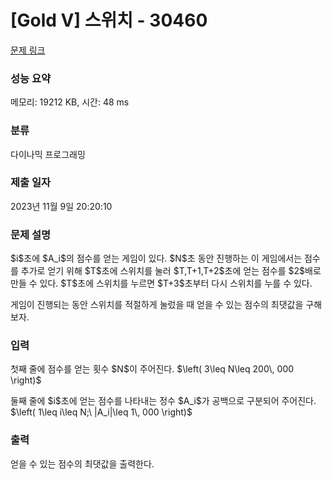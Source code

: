 # [Gold V] 스위치 - 30460 

[문제 링크](https://www.acmicpc.net/problem/30460) 

### 성능 요약

메모리: 19212 KB, 시간: 48 ms

### 분류

다이나믹 프로그래밍

### 제출 일자

2023년 11월 9일 20:20:10

### 문제 설명

<p>$i$초에 $A_i$의 점수를 얻는 게임이 있다. $N$초 동안 진행하는 이 게임에서는 점수를 추가로 얻기 위해 $T$초에 스위치를 눌러 $T,T+1,T+2$초에 얻는 점수를 $2$배로 만들 수 있다. $T$초에 스위치를 누르면 $T+3$초부터 다시 스위치를 누를 수 있다.</p>

<p>게임이 진행되는 동안 스위치를 적절하게 눌렀을 때 얻을 수 있는 점수의 최댓값을 구해보자.</p>

### 입력 

 <p>첫째 줄에 점수를 얻는 횟수 $N$이 주어진다. $\left( 3\leq N\leq 200\, 000 \right)$</p>

<p>둘째 줄에 $i$초에 얻는 점수를 나타내는 정수 $A_i$가 공백으로 구분되어 주어진다. $\left( 1\leq i\leq N;\ |A_i|\leq 1\, 000 \right)$</p>

### 출력 

 <p>얻을 수 있는 점수의 최댓값을 출력한다.</p>

